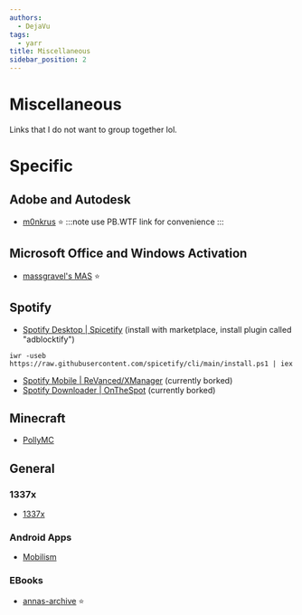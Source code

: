```yaml
---
authors:
  - DejaVu
tags:
  - yarr
title: Miscellaneous
sidebar_position: 2
---
```

# Miscellaneous
Links that I do not want to group together lol.

# Specific

## Adobe and Autodesk
- [m0nkrus](https://w16.monkrus.ws/) ⭐
:::note
use PB.WTF link for convenience
:::
## Microsoft Office and Windows Activation
- [massgravel's MAS](https://github.com/massgravel/Microsoft-Activation-Scripts) ⭐
## Spotify
- [Spotify Desktop | Spicetify](https://spicetify.app/docs/advanced-usage/installation/) (install with marketplace, install plugin called "adblocktify")
```pw
iwr -useb https://raw.githubusercontent.com/spicetify/cli/main/install.ps1 | iex
```
- [Spotify Mobile | ReVanced/XManager](https://discord.gg/QvgYsrb8Q3) (currently borked)
- [Spotify Downloader | OnTheSpot](https://github.com/justin025/onthespot) (currently borked)
## Minecraft
- [PollyMC](https://github.com/fn2006/PollyMC)
## General
### 1337x
- [1337x](https://1337x.to/)
### Android Apps
- [Mobilism](http://mobilism.org/)
### EBooks
- [annas-archive](https://annas-archive.org/) ⭐
